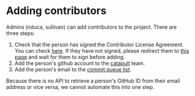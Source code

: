# Adding contributors

Admins (nduca, sullivan) can add contributors to the project. There are three
steps:

1.  Check that the person has signed the Contributor License Agreement.
    You can check [here](http://go/check-cla). If they have not signed, please
    redirect them to [this page][cla] and wait for them to sign before adding.
2.  Add the person's github account to the [catapult] team.
3.  Add the person's email to the [commit queue list].

Because there is no API to retrieve a person's GitHub ID from their email
address or vice versa, we cannot automate this into one step.

[cla]: https://cla.developers.google.com/about/google-individual?csw=1
[catapult]: https://github.com/orgs/catapult-project/teams/catapult
[commit queue list]: https://chrome-infra-auth.appspot.com/auth/groups#project-catapult-committers

